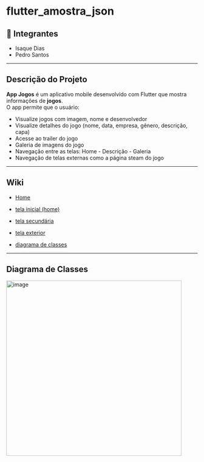 # flutter_amostra_json

## 👥 Integrantes
- Isaque Dias  
- Pedro Santos

---

## Descrição do Projeto

**App Jogos** é um aplicativo mobile desenvolvido com Flutter que mostra informações de **jogos**.  
O app permite que o usuário:

- Visualize jogos com imagem, nome e desenvolvedor
- Visualize detalhes do jogo (nome, data, empresa, gênero, descrição, capa)
- Acesse ao trailer do jogo
- Galeria de imagens do jogo
- Navegação entre as telas: Home - Descrição - Galeria
- Navegação de telas externas como a página steam do jogo

---

## Wiki

- [Home](https://github.com/PedroSantosMenezesdeJesus/flutter_amostra_json/wiki)

- [tela inicial (home)](https://github.com/PedroSantosMenezesdeJesus/flutter_amostra_json/wiki/Tela-Home)

- [tela secundária](https://github.com/PedroSantosMenezesdeJesus/flutter_amostra_json/wiki/Tela--secund%C3%A1ria)

- [tela exterior](https://github.com/PedroSantosMenezesdeJesus/flutter_amostra_json/wiki/telas-exteriores)

- [diagrama de classes](https://github.com/PedroSantosMenezesdeJesus/flutter_amostra_json/wiki/Diagrama-de-Classes)

---

## Diagrama de Classes

<img width="461" height="461" alt="image" src="https://github.com/user-attachments/assets/2ac14fb4-7249-460e-96b7-786b12b11df1" />

